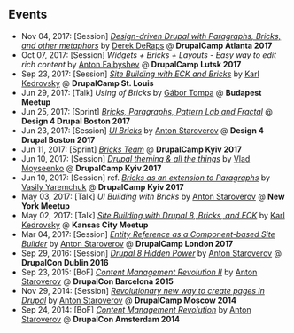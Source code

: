 ## Events

- Nov 04, 2017: [Session] *[Design-driven Drupal with Paragraphs, Bricks, and other metaphors](https://www.drupalcampatlanta.com/2017/sessions/design-driven-drupal-paragraphs-bricks-and-other-metaphors)* by [Derek DeRaps](https://www.drupal.org/u/derekderaps) @ **DrupalCamp Atlanta 2017**
- Oct 07, 2017: [Session] *Widgets + Bricks + Layouts - Easy way to edit rich content* by [Anton Faibyshev](https://www.drupal.org/u/faibyshev) @ **DrupalCamp Lutsk 2017**
- Sep 23, 2017: [Session] *[Site Building with ECK and Bricks](https://2017.drupalstl.org/sessions/site-building-eck-and-bricks)* by [Karl Kedrovsky](https://www.drupal.org/u/karlkedrovsky) @ **DrupalCamp St. Louis**
- Jun 29, 2017: [Talk] *Using of Bricks* by [Gábor Tompa](https://www.drupal.org/u/tompagabor) @ **Budapest Meetup**
- Jun 25, 2017: [Sprint] *[Bricks, Paragraphs, Pattern Lab and Fractal](https://groups.drupal.org/node/517029)* @ **Design 4 Drupal Boston 2017**
- Jun 23, 2017: [Session] *[UI Bricks](https://www.design4drupal.org/sessions/site-building/entity-reference-component-based-site-builder)* by [Anton Staroverov](https://www.drupal.org/u/tonystar) @ **Design 4 Drupal Boston 2017**
- Jun 11, 2017: [Sprint] *[Bricks Team](http://camp17.drupal.ua/en/codesprint)* @ **DrupalCamp Kyiv 2017**
- Jun 10, 2017: [Session] *[Drupal theming & all the things](http://camp17.drupal.ua/en/speakers/drupal-theming-all-things)* by [Vlad Moyseenko](https://www.drupal.org/u/vladdancer) @ **DrupalCamp Kyiv 2017**
- Jun 10, 2017: [Session] ref. *[Bricks as an extension to Paragraphs](http://abzats.com/kiev17.pdf)* by [Vasily Yaremchuk](https://www.drupal.org/u/yaremchuk) @ **DrupalCamp Kyiv 2017**
- May 03, 2017: [Talk] *UI Building with Bricks* by [Anton Staroverov](https://www.drupal.org/u/tonystar) @ **New York Meetup**
- May 02, 2017: [Talk] *[Site Building with Drupal 8, Bricks, and ECK](http://presentations.kedrovsky.com/bricks/)* by [Karl Kedrovsky](https://www.drupal.org/u/karlkedrovsky) @ **Kansas City Meetup**
- Mar 04, 2017: [Session] *[Entity Reference as a Component-based Site Builder](http://drupalcamp.london/session/entity-reference-component-based-site-builder)* by [Anton Staroverov](https://www.drupal.org/u/tonystar) @ **DrupalCamp London 2017**
- Sep 29, 2016: [Session] *[Drupal 8 Hidden Power](https://events.drupal.org/dublin2016/sessions/hidden-power-drupal-8-core-entity-reference-site-builder-flexible-content)* by [Anton Staroverov](https://www.drupal.org/u/tonystar) @ **DrupalCon Dublin 2016**
- Sep 23, 2015: [BoF] *[Content Management Revolution II](https://events.drupal.org/barcelona2015/bofs/content-management-revolution-atomic-design-driven)* by [Anton Staroverov](https://www.drupal.org/u/tonystar) @ **DrupalCon Barcelona 2015**
- Nov 29, 2014: [Session] *[Revolutionary new way to create pages in Drupal](http://2014.drupalcampmsk.ru/node/50)* by [Anton Staroverov](https://www.drupal.org/u/tonystar) @ **DrupalCamp Moscow 2014**
- Sep 24, 2014: [BoF] *[Content Management Revolution](https://amsterdam2014.drupal.org/bof/content-management-revolution-atomic-design-driven.html)* by [Anton Staroverov](https://www.drupal.org/u/tonystar) @ **DrupalCon Amsterdam 2014**
